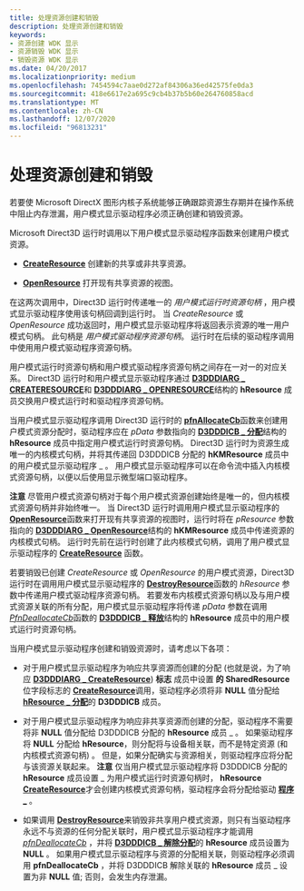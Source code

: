 ```yaml
---
title: 处理资源创建和销毁
description: 处理资源创建和销毁
keywords:
- 资源创建 WDK 显示
- 资源销毁 WDK 显示
- 销毁资源 WDK 显示
ms.date: 04/20/2017
ms.localizationpriority: medium
ms.openlocfilehash: 7454594c7aae0d272af84306a36ed42575fe0da3
ms.sourcegitcommit: 418e6617e2a695c9cb4b37b5b60e264760858acd
ms.translationtype: MT
ms.contentlocale: zh-CN
ms.lasthandoff: 12/07/2020
ms.locfileid: "96813231"
---
```

# <a name="handling-resource-creation-and-destruction"></a>处理资源创建和销毁


若要使 Microsoft DirectX 图形内核子系统能够正确跟踪资源生存期并在操作系统中阻止内存泄漏，用户模式显示驱动程序必须正确创建和销毁资源。

Microsoft Direct3D 运行时调用以下用户模式显示驱动程序函数来创建用户模式资源。

-   [**CreateResource**](/windows-hardware/drivers/ddi/d3dumddi/nc-d3dumddi-pfnd3dddi_createresource) 创建新的共享或非共享资源。

-   [**OpenResource**](/windows-hardware/drivers/ddi/d3dumddi/nc-d3dumddi-pfnd3dddi_openresource) 打开现有共享资源的视图。

在这两次调用中，Direct3D 运行时传递唯一的 *用户模式运行时资源句柄* ，用户模式显示驱动程序使用该句柄回调到运行时。 当 *CreateResource* 或 *OpenResource* 成功返回时，用户模式显示驱动程序将返回表示资源的唯一用户模式句柄。 此句柄是 *用户模式驱动程序资源句柄*。 运行时在后续的驱动程序调用中使用用户模式驱动程序资源句柄。

用户模式运行时资源句柄和用户模式驱动程序资源句柄之间存在一对一的对应关系。 Direct3D 运行时和用户模式显示驱动程序通过 [**D3DDDIARG \_ CREATERESOURCE**](/windows-hardware/drivers/ddi/d3dukmdt/ns-d3dukmdt-_d3dddiarg_createresource)和 [**D3DDDIARG \_ OPENRESOURCE**](/windows-hardware/drivers/ddi/d3dumddi/ns-d3dumddi-_d3dddiarg_openresource)结构的 **hResource** 成员交换用户模式运行时和驱动程序资源句柄。

当用户模式显示驱动程序调用 Direct3D 运行时的 [**pfnAllocateCb**](/windows-hardware/drivers/ddi/d3dumddi/nc-d3dumddi-pfnd3dddi_allocatecb)函数来创建用户模式资源分配时，驱动程序应在 *pData* 参数指向的 [**D3DDDICB \_ 分配**](/windows-hardware/drivers/ddi/d3dumddi/ns-d3dumddi-_d3dddicb_allocate)结构的 **hResource** 成员中指定用户模式运行时资源句柄。 Direct3D 运行时为资源生成唯一的内核模式句柄，并将其传递回 D3DDDICB 分配的 **hKMResource** 成员中的用户模式显示驱动程序 \_ 。 用户模式显示驱动程序可以在命令流中插入内核模式资源句柄，以便以后使用显示微型端口驱动程序。

**注意**   尽管用户模式资源句柄对于每个用户模式资源创建始终是唯一的，但内核模式资源句柄并非始终唯一。 当 Direct3D 运行时调用用户模式显示驱动程序的 [**OpenResource**](/windows-hardware/drivers/ddi/d3dumddi/nc-d3dumddi-pfnd3dddi_openresource)函数来打开现有共享资源的视图时，运行时将在 *pResource* 参数指向的 [**D3DDDIARG \_ OpenResource**](/windows-hardware/drivers/ddi/d3dumddi/ns-d3dumddi-_d3dddiarg_openresource)结构的 **hKMResource** 成员中传递资源的内核模式句柄。 运行时先前在运行时创建了此内核模式句柄，调用了用户模式显示驱动程序的 [**CreateResource**](/windows-hardware/drivers/ddi/d3dumddi/nc-d3dumddi-pfnd3dddi_createresource) 函数。

 

若要销毁已创建 *CreateResource* 或 *OpenResource* 的用户模式资源，Direct3D 运行时在调用用户模式显示驱动程序的 [**DestroyResource**](/windows-hardware/drivers/ddi/d3dumddi/nc-d3dumddi-pfnd3dddi_destroyresource)函数的 *hResource* 参数中传递用户模式驱动程序资源句柄。 若要发布内核模式资源句柄以及与用户模式资源关联的所有分配，用户模式显示驱动程序将传递 *pData* 参数在调用 [*PfnDeallocateCb*](/windows-hardware/drivers/ddi/d3dumddi/nc-d3dumddi-pfnd3dddi_deallocatecb)函数的 [**D3DDDICB \_ 释放**](/windows-hardware/drivers/ddi/d3dumddi/ns-d3dumddi-_d3dddicb_deallocate)结构的 **hResource** 成员中的用户模式运行时资源句柄。

当用户模式显示驱动程序创建和销毁资源时，请考虑以下各项：

-   对于用户模式显示驱动程序为响应共享资源而创建的分配 (也就是说，为了响应 [**D3DDDIARG \_ CreateResource**](/windows-hardware/drivers/ddi/d3dukmdt/ns-d3dukmdt-_d3dddiarg_createresource)) **标志** 成员中设置 **的 SharedResource** 位字段标志的 [**CreateResource**](/windows-hardware/drivers/ddi/d3dumddi/nc-d3dumddi-pfnd3dddi_createresource)调用，驱动程序必须将非 **NULL** 值分配给 [**hResource \_ 分配**](/windows-hardware/drivers/ddi/d3dumddi/ns-d3dumddi-_d3dddicb_allocate)的 **D3DDDICB** 成员。

-   对于用户模式显示驱动程序为响应非共享资源而创建的分配，驱动程序不需要将非 **NULL** 值分配给 D3DDDICB 分配的 **hResource** 成员 \_ 。 如果驱动程序将 **NULL** 分配给 **hResource**，则分配将与设备相关联，而不是特定资源 (和内核模式资源句柄) 。 但是，如果分配确实与资源相关，则驱动程序应将分配与该资源关联起来。
    **注意**  仅当用户模式显示驱动程序将 D3DDDICB 分配的 **hResource** 成员设置 \_ 为用户模式运行时资源句柄时， **hResource** [**CreateResource**](/windows-hardware/drivers/ddi/d3dumddi/nc-d3dumddi-pfnd3dddi_createresource)才会创建内核模式资源句柄，驱动程序会将分配给驱动 [**程序 \_**](/windows-hardware/drivers/ddi/d3dukmdt/ns-d3dukmdt-_d3dddiarg_createresource) 。

     

-   如果调用 [**DestroyResource**](/windows-hardware/drivers/ddi/d3dumddi/nc-d3dumddi-pfnd3dddi_destroyresource)来销毁非共享用户模式资源，则只有当驱动程序永远不与资源的任何分配关联时，用户模式显示驱动程序才能调用 [*pfnDeallocateCb*](/windows-hardware/drivers/ddi/d3dumddi/nc-d3dumddi-pfnd3dddi_deallocatecb) ，并将 [**D3DDDICB \_ 解除分配**](/windows-hardware/drivers/ddi/d3dumddi/ns-d3dumddi-_d3dddicb_deallocate)的 **hResource** 成员设置为 **NULL** 。 如果用户模式显示驱动程序与资源的分配相关联，则驱动程序必须调用 **pfnDeallocateCb** ，并将 D3DDDICB 解除关联的 **hResource** 成员 \_ 设置为非 **NULL** 值; 否则，会发生内存泄漏。

 

